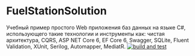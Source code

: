 # FuelStationSolution
Учебный пример простого Web приложения баз данных на языке C#, использующего такие технологии и инструменты как: 
чистая архитектура, CQRS, ASP NET Core 6, EF Core 6, Swagger, SQLite, Fluent Validation, XUnit, Serilog, Automapper, MediatR.
[![build and test](https://github.com/Olgasn/FuelStationSolution/actions/workflows/build-and-test.yml/badge.svg)](https://github.com/Olgasn/FuelStationSolution/actions/workflows/build-and-test.yml)
